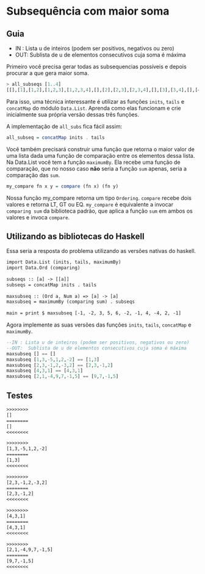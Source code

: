 # Subsequência com maior soma

[](solver.hs)

## Guia

- IN : Lista u de inteiros (podem ser positivos, negativos ou zero)
- OUT: Sublista de u de elementos consecutivos cuja soma é máxima

Primeiro você precisa gerar todas as subsequencias possíveis e depois procurar a que gera maior soma.

```hs
> all_subseqs [1..4]
[[],[1],[1,2],[1,2,3],[1,2,3,4],[],[2],[2,3],[2,3,4],[],[3],[3,4],[],[4],[]]
```

Para isso, uma técnica interessante é utilizar as funções `inits`, `tails` e `concatMap` do módulo `Data.List`. Aprenda como elas funcionam e crie inicialmente sua própria versão dessas três funções.

A implementação de `all_subs` fica fácil assim:

```hs
all_subseq = concatMap inits . tails
```

Você também precisará construir uma função que retorna o maior valor de uma lista dada uma função de comparação entre os elementos dessa lista. Na Data.List você tem a função `maximumBy`. Ela recebe uma função de comparação, que no nosso caso **não** seria a função `sum` apenas, seria a comparação das `sum`.

```hs
my_compare fn x y = compare (fn x) (fn y)
```

Nossa função my_compare retorna um tipo `Ordering`. `compare` recebe dois valores e retorna LT, GT ou EQ. `my_compare` é equivalente a invocar `comparing sum` da biblioteca padrão, que aplica a função `sum` em ambos os valores e invoca `compare`.

## Utilizando as bibliotecas do Haskell

Essa seria a resposta do problema utilizando as versões nativas do haskell.

```txt
import Data.List (inits, tails, maximumBy)
import Data.Ord (comparing)
 
subseqs :: [a] -> [[a]]
subseqs = concatMap inits . tails
 
maxsubseq :: (Ord a, Num a) => [a] -> [a]
maxsubseq = maximumBy (comparing sum) . subseqs
 
main = print $ maxsubseq [-1, -2, 3, 5, 6, -2, -1, 4, -4, 2, -1]
```

Agora implemente as suas versões das funções `inits`, `tails`, `concatMap` e `maximumBy`.

```hs
--IN : Lista u de inteiros (podem ser positivos, negativos ou zero)
--OUT:  Sublista de u de elementos consecutivos cuja soma é máxima
maxsubseq [] == []
maxsubseq [1,3,-5,1,2,-2] == [1,3]
maxsubseq [2,3,-1,2,-3,2] == [2,3,-1,2]
maxsubseq [4,3,1] == [4,3,1]
maxsubseq [2,1,-4,9,7,-1,5] == [9,7,-1,5]
```

## Testes

```txt
>>>>>>>>
[]
========
[]
<<<<<<<<

>>>>>>>>
[1,3,-5,1,2,-2]
========
[1,3]
<<<<<<<<

>>>>>>>>
[2,3,-1,2,-3,2]
========
[2,3,-1,2]
<<<<<<<<

>>>>>>>>
[4,3,1]
========
[4,3,1]
<<<<<<<<

>>>>>>>>
[2,1,-4,9,7,-1,5]
========
[9,7,-1,5]
<<<<<<<<

```
